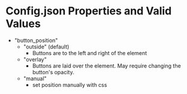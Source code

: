 # Config.json Properties and Valid Values


- "button_position"
	- "outside" (default)
		- Buttons are to the left and right of the element
	- "overlay"
		- Buttons are laid over the element. May require changing the button's opacity.
	- "manual"
		- set position manually with css
